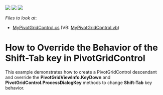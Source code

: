 <!-- default badges list -->
![](https://img.shields.io/endpoint?url=https://codecentral.devexpress.com/api/v1/VersionRange/128582239/21.2.3%2B)
[![](https://img.shields.io/badge/Open_in_DevExpress_Support_Center-FF7200?style=flat-square&logo=DevExpress&logoColor=white)](https://supportcenter.devexpress.com/ticket/details/E1555)
[![](https://img.shields.io/badge/📖_How_to_use_DevExpress_Examples-e9f6fc?style=flat-square)](https://docs.devexpress.com/GeneralInformation/403183)
<!-- default badges end -->
<!-- default file list -->
*Files to look at*:

* [MyPivotGridControl.cs](./CS/Q200703/MyPivotGridControl.cs) (VB: [MyPivotGridControl.vb](./VB/Q200703/MyPivotGridControl.vb))
<!-- default file list end -->
# How to Override the Behavior of the Shift-Tab key in PivotGridControl


This example demonstrates how to create a PivotGridControl descendant and override the **PivotGridViewInfo.KeyDown** and **PivotGridControl.ProcessDialogKey** methods to change **Shift-Tab** key behavior.
